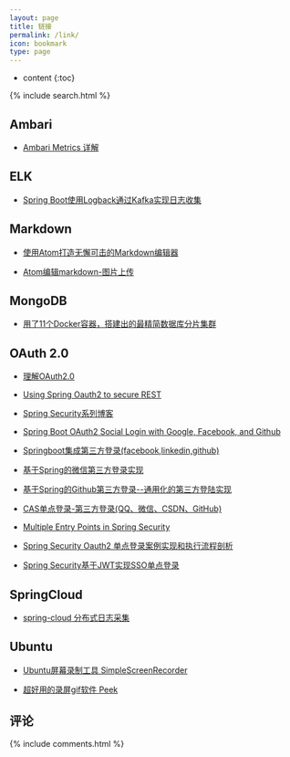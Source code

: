 ```yaml
---
layout: page
title: 链接
permalink: /link/
icon: bookmark
type: page
---
```


* content
{:toc}
<div class="searchBoxIndex">
    {% include search.html %}
</div>

## Ambari
* [Ambari Metrics 详解](https://www.ibm.com/developerworks/cn/opensource/os-cn-ambari-metrics/index.html)
## ELK
* [Spring Boot使用Logback通过Kafka实现日志收集](http://blog.microservice4.net/2018/08/23/springboot-logback-kafka/)

## Markdown
* [使用Atom打造无懈可击的Markdown编辑器](https://www.cnblogs.com/fanzhidongyzby/p/6637084.html)

* [Atom编辑markdown-图片上传](https://www.jianshu.com/p/fa30b769c5cc)


## MongoDB
* [用了11个Docker容器，搭建出的最精简数据库分片集群](https://www.toutiao.com/a6641517937695916551/)



## OAuth 2.0

* [理解OAuth2.0](http://www.ruanyifeng.com/blog/2014/05/oauth_2_0.html)

* [Using Spring Oauth2 to secure REST](http://www.tinmegali.com/en/2017/06/25/oauth2-using-spring/)

* [Spring Security系列博客](https://www.jianshu.com/u/fb66b7412d27)

* [Spring Boot OAuth2 Social Login with Google, Facebook, and Github](https://www.callicoder.com/spring-boot-security-oauth2-social-login-part-1/)

* [Springboot集成第三方登录(facebook,linkedin,github)](https://blog.csdn.net/iverson2010112228/article/details/53673132)

* [基于Spring的微信第三方登录实现](https://www.tianmaying.com/tutorial/OAuth-login-weixin)

* [基于Spring的Github第三方登录--通用化的第三方登陆实现](https://www.tianmaying.com/tutorial/OAuth-login-impl)


* [CAS单点登录-第三方登录(QQ、微信、CSDN、GitHub)](https://blog.csdn.net/u010475041/article/details/78300586)

* [Multiple Entry Points in Spring Security](https://www.baeldung.com/spring-security-multiple-entry-points)

* [Spring Security Oauth2 单点登录案例实现和执行流程剖析](https://www.cnblogs.com/xifengxiaoma/p/10043173.html)

* [Spring Security基于JWT实现SSO单点登录](https://blog.csdn.net/qq_36144258/article/details/79425942)

## SpringCloud
* [spring-cloud 分布式日志采集](https://blog.csdn.net/guduyishuai/article/details/79228306)



## Ubuntu
* [Ubuntu屏幕录制工具 SimpleScreenRecorder](https://blog.csdn.net/Draonly/article/details/74898031)

* [超好用的录屏gif软件 Peek](https://www.jianshu.com/p/9069991bbce6)

## 评论
{% include comments.html %}
